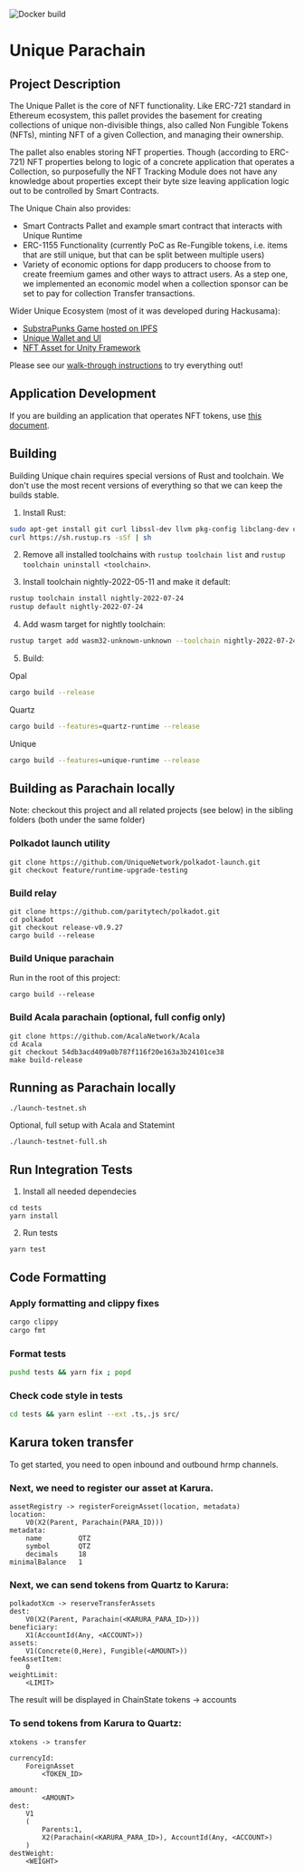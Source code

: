 ![Docker build](https://github.com/usetech-llc/nft_parachain/workflows/Docker%20build/badge.svg)

# Unique Parachain

## Project Description

The Unique Pallet is the core of NFT functionality. Like ERC-721 standard in Ethereum ecosystem, this pallet provides the
basement for creating collections of unique non-divisible things, also called Non Fungible Tokens (NFTs), minting NFT of
a given Collection, and managing their ownership.

The pallet also enables storing NFT properties. Though (according to ERC-721) NFT properties belong to logic of a
concrete application that operates a Collection, so purposefully the NFT Tracking Module does not have any knowledge
about properties except their byte size leaving application logic out to be controlled by Smart Contracts.

The Unique Chain also provides:

-   Smart Contracts Pallet and example smart contract that interacts with Unique Runtime
-   ERC-1155 Functionality (currently PoC as Re-Fungible tokens, i.e. items that are still unique, but that can be split
    between multiple users)
-   Variety of economic options for dapp producers to choose from to create freemium games and other ways to attract
    users. As a step one, we implemented an economic model when a collection sponsor can be set to pay for collection
    Transfer transactions.

Wider Unique Ecosystem (most of it was developed during Hackusama):

-   [SubstraPunks Game hosted on IPFS](https://github.com/UniqueNetwork/substrapunks)
-   [Unique Wallet and UI](https://wallet.unique.network)
-   [NFT Asset for Unity Framework](https://github.com/usetech-llc/nft_unity)

Please see our [walk-through instructions](doc/hackusama_walk_through.md) to try everything out!

## Application Development

If you are building an application that operates NFT tokens, use [this document](doc/application_development.md).


## Building

Building Unique chain requires special versions of Rust and toolchain. We don't use the most recent versions of everything
so that we can keep the builds stable.

1. Install Rust:

```bash
sudo apt-get install git curl libssl-dev llvm pkg-config libclang-dev clang make cmake
curl https://sh.rustup.rs -sSf | sh
```

2. Remove all installed toolchains with `rustup toolchain list` and `rustup toolchain uninstall <toolchain>`.

3. Install toolchain nightly-2022-05-11 and make it default:

```bash
rustup toolchain install nightly-2022-07-24
rustup default nightly-2022-07-24
```

4. Add wasm target for nightly toolchain:

```bash
rustup target add wasm32-unknown-unknown --toolchain nightly-2022-07-24
```

5. Build:

Opal
```bash
cargo build --release
```
Quartz
```bash
cargo build --features=quartz-runtime --release
```
Unique
```bash
cargo build --features=unique-runtime --release
```

## Building as Parachain locally

Note: checkout this project and all related projects (see below) in the sibling folders (both under the same folder)

### Polkadot launch utility

```
git clone https://github.com/UniqueNetwork/polkadot-launch.git
git checkout feature/runtime-upgrade-testing
```

### Build relay

```
git clone https://github.com/paritytech/polkadot.git
cd polkadot
git checkout release-v0.9.27
cargo build --release
```

### Build Unique parachain

Run in the root of this project:
```
cargo build --release
```

### Build Acala parachain (optional, full config only)

```
git clone https://github.com/AcalaNetwork/Acala
cd Acala
git checkout 54db3acd409a0b787f116f20e163a3b24101ce38
make build-release
```

## Running as Parachain locally

```
./launch-testnet.sh
```

Optional, full setup with Acala and Statemint
```
./launch-testnet-full.sh
```

## Run Integration Tests

1. Install all needed dependecies
```
cd tests
yarn install
```

2. Run tests
```
yarn test
```


## Code Formatting

### Apply formatting and clippy fixes
```bash
cargo clippy
cargo fmt
```

### Format tests
```bash
pushd tests && yarn fix ; popd
```

### Check code style in tests
```bash
cd tests && yarn eslint --ext .ts,.js src/
```


## Karura token transfer

To get started, you need to open inbound and outbound hrmp channels.

### Next, we need to register our asset at Karura.
```
assetRegistry -> registerForeignAsset(location, metadata)
location:
	V0(X2(Parent, Parachain(PARA_ID)))
metadata:
	name         QTZ
	symbol       QTZ
	decimals     18
minimalBalance	 1
```

### Next, we can send tokens from Quartz to Karura:
```
polkadotXcm -> reserveTransferAssets
dest:
	V0(X2(Parent, Parachain(<KARURA_PARA_ID>)))
beneficiary:
	X1(AccountId(Any, <ACCOUNT>))
assets:
	V1(Concrete(0,Here), Fungible(<AMOUNT>))
feeAssetItem:
	0
weightLimit:
	<LIMIT>
```

The result will be displayed in ChainState
tokens -> accounts

### To send tokens from Karura to Quartz:
```
xtokens -> transfer

currencyId:
	ForeignAsset
		<TOKEN_ID>

amount:
		<AMOUNT>
dest:
	V1
	(
		Parents:1,
		X2(Parachain(<KARURA_PARA_ID>), AccountId(Any, <ACCOUNT>)
	)
destWeight:
	<WEIGHT>
```
